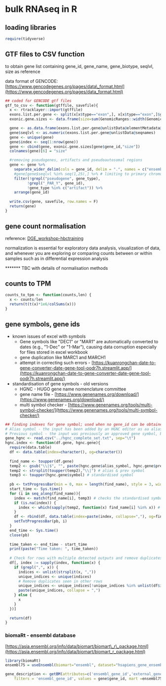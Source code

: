 # bulk RNAseq in R

## loading libraries

```r
require(tidyverse)
```

## GTF files to CSV function

to obtain gene list containing gene\_id, gene\_name, gene\_biotype, seqlvl, size as reference

data format of GENCODE: [https://www.gencodegenes.org/pages/data\_format.html](https://www.gencodegenes.org/pages/data_format.html)

```r
## coded for GENCODE gtf files
gtf_to_csv <- function(gtffile, savefile){
  x <- rtracklayer::import(gtffile)
  exons.list.per.gene <- split(x[x$type=="exon",], x[x$type=="exon",]$gene_id) 
  exonic.gene.sizes <- data.frame(size=sum(GenomicRanges::width(GenomicRanges::reduce(exons.list.per.gene))))

  gene <- as.data.frame(exons.list.per.gene@unlistData@elementMetadata@listData[c("gene_id", "gene_name", "gene_type")])
  gene$seqlvl <- as.numeric(exons.list.per.gene@unlistData@seqnames)
  gene <- unique(gene) 
  gene$index <- seq(1:nrow(gene))
  gene <- cbind(gene, exonic.gene.sizes[gene$gene_id,"size"]) 
  colnames(gene)[6] = "size"

  #removing pseudogenes, artifacts and pseudoautosomal regions
  gene <- gene %>% 
    separate_wider_delim(cols = gene_id, delim = ".", names = c("ensembl_id", "version"), cols_remove = FALSE) %>%
    #gene[gene$seqlvl %in% seq(1,25),] %>% # limiting to primary chromosomes
    filter(!grepl("pseudogene", gene_type),
          !grepl("_PAR_Y", gene_id),
          !gene_type %in% c("artifact")) %>%
    arrange(gene_id)
  
  write.csv(gene, savefile, row.names = F)
  return(gene)
}
```

## gene count normalisation

reference: [DGE\_workshop-hbctraining](https://hbctraining.github.io/DGE_workshop/lessons/02_DGE_count_normalization.html)

normalization is essential for exploratory data analysis, visualization of data, and whenever you are exploring or comparing counts between or within samples such as in differential expression analysis

\*\*\*\*\*\*\* TBC with details of normalisation methods

## counts to TPM

```r
counts_to_tpm <- function(counts,len) {
  x <- counts/len
  return(t(t(x)*1e6/colSums(x)))
}
```



## gene symbols, gene ids

* known issues of excel with symbols
  * Gene symbols like "DEC1" or "MAR1" are automatically converted to dates (e.g., "1-Dec" or "1-Mar"), causing data corruption especially for files stored in excel workbook
  * gene duplication like MARC1 and MARCH1
  * attempt in correcting such errors - [https://kuanrongchan-date-to-gene-converter-date-gene-tool-oodr7h.streamlit.app/](https://kuanrongchan-date-to-gene-converter-date-gene-tool-oodr7h.streamlit.app/)
* standardisation of gene symbols - old versions
  * HGNC - HUGO gene name nomenclature committee&#x20;
  * gene name file - [https://www.genenames.org/download/](https://www.genenames.org/download/)
  * multi symbol checker - [https://www.genenames.org/tools/multi-symbol-checker/](https://www.genenames.org/tools/multi-symbol-checker/)

```r
## finding indexes for gene symbol; used when no gene_id can be obtained
# Alias symbol - the input has been added by an HGNC editor as aa alias of the approved symbol.
# Previous symbol - the input was previously an approved gene symbol, but the gene has since been updated with the approved symbol shown.
gene_hgnc <- read.csv("../hgnc_complete_set.txt", sep="\t")
hgnc.index <- function(df.gene, hgnc.gene){
  require(data.table)
  df <- data.table(index=character(), og=character())
  
  find_name <- toupper(df.gene)
  temp2 <- gsub("\\|$", "", paste(hgnc.gene$alias_symbol, hgnc.gene$prev_symbol, sep="|"))
  temp2 <- strsplit(toupper(temp2),"\\|") # alias & prev symbol
  temp3 <- toupper(hgnc.gene$symbol) # standardised symbol
  
  pb <- txtProgressBar(min = 0, max = length(find_name), style = 3, width = 50, char = "=")
  start_time <- Sys.time()
  for (i in seq_along(find_name)){
    index <- match(find_name[i], temp3) # checks the standardised symbol
    if (is.na(index)) { 
      index <- which(sapply(temp2, function(x) find_name[i] %in% x)) # checks if in alias+prvs symbol
    }
    df <- rbind(df, data.table(index=paste(index, collapse=","), og=find_name[i]))
    setTxtProgressBar(pb, i)
  }
  end_time <- Sys.time()
  close(pb)
  
  time_taken <- end_time - start_time
  print(paste("Time taken: ", time_taken))
  
  # Check for rows with multiple detected outputs and remove duplicates for those that alr hv exact match
  df[, index := sapply(index, function(x) {
    if (grepl(",", x)) {
      indices <- unlist(strsplit(x, ","))
      unique_indices <- unique(indices)
      # Remove duplicates seen in other rows
      unique_indices <- unique_indices[!unique_indices %in% unlist(df$index[!grepl(",", df$index)], ",")]
      paste(unique_indices, collapse = ",")
    } else {
      x
    }
  })]
  
  return(df)
}
```



### biomaRt - ensembl database

[https://asia.ensembl.org/info/data/biomart/biomart\_r\_package.html](https://asia.ensembl.org/info/data/biomart/biomart_r_package.html)

```r
library(biomaRt)
ensembl75 = useEnsembl(biomart="ensembl", dataset="hsapiens_gene_ensembl", version=75)

gene_description <- getBM(attributes=c('ensembl_gene_id','external_gene_id','description'), 
    filters = 'ensembl_gene_id', values = gene$gene_id, mart =ensembl75) 
```



